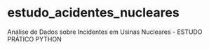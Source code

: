 # estudo_acidentes_nucleares
Análise de Dados sobre Incidentes em Usinas Nucleares - ESTUDO PRÁTICO PYTHON
